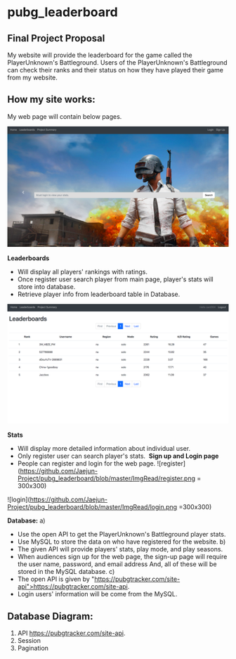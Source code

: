 # pubg_leaderboard

  
## Final Project Proposal
My website will provide the leaderboard for the game called the PlayerUnknown's Battleground. Users of the PlayerUnknown's Battleground can check their ranks and their status on how they have played their game from my website.

## How my site works:
My web page will contain below pages.

![Main page](https://github.com/Jaejun-Project/pubg_leaderboard/blob/master/ImgRead/main.png)

**Leaderboards**
- Will display all players' rankings with ratings. 
- Once register user search player from main page, player's stats will store into database.
- Retrieve player info from leaderboard table in Database. 

![leaderboard](https://github.com/Jaejun-Project/pubg_leaderboard/blob/master/ImgRead/leaderboard.png)

**Stats**
- Will display more detailed information about individual user.
- Only register user can search player's stats.
![]()
**Sign up and Login page**
- People can register and login for the web page.
![register](https://github.com/Jaejun-Project/pubg_leaderboard/blob/master/ImgRead/register.png = 300x300)

![login](https://github.com/Jaejun-Project/pubg_leaderboard/blob/master/ImgRead/login.png =300x300)


**Database:**
a)
- Use the open API to get the PlayerUnknown's Battleground player stats. 
- Use MySQL to store the data on who have registered for the website. 
b)
- The given API will provide players' stats, play mode, and play seasons. 
- When audiences sign up for the web page, the sign-up page will require the user name, password, and 				email address And, all of these will be stored in the MySQL database. 
c)
- The open API is given by "https://pubgtracker.com/site-api">https://pubgtracker.com/site-api.
- Login users' information will be come from the MySQL. 
## Database Diagram:
1. API https://pubgtracker.com/site-api.
2. Session 
3. Pagination


